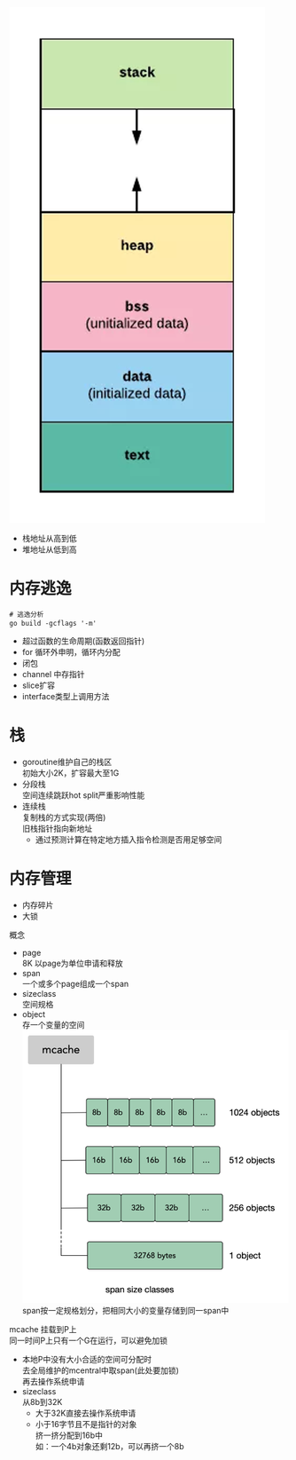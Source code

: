 ![](./img/memory-1.png)  
* 栈地址从高到低  
* 堆地址从低到高

# 内存逃逸
```shell
# 逃逸分析
go build -gcflags '-m'
```

* 超过函数的生命周期(函数返回指针)
* for 循环外申明，循环内分配  
* 闭包  
* channel 中存指针
* slice扩容
* interface类型上调用方法

# 栈
* goroutine维护自己的栈区  
初始大小2K，扩容最大至1G  
* 分段栈  
空间连续跳跃hot split严重影响性能
* 连续栈  
复制栈的方式实现(两倍)  
旧栈指针指向新地址  
    * 通过预测计算在特定地方插入指令检测是否用足够空间

# 内存管理
* 内存碎片
* 大锁

概念
* page  
8K 以page为单位申请和释放
* span  
一个或多个page组成一个span
* sizeclass  
空间规格
* object  
存一个变量的空间
![](./img/memory-2.png)  
span按一定规格划分，把相同大小的变量存储到同一span中  

mcache 挂载到P上  
同一时间P上只有一个G在运行，可以避免加锁
* 本地P中没有大小合适的空间可分配时  
去全局维护的mcentral中取span(此处要加锁)  
再去操作系统申请
* sizeclass  
从8b到32K  
    * 大于32K直接去操作系统申请
    * 小于16字节且不是指针的对象  
    挤一挤分配到16b中  
    如：一个4b对象还剩12b，可以再挤一个8b


